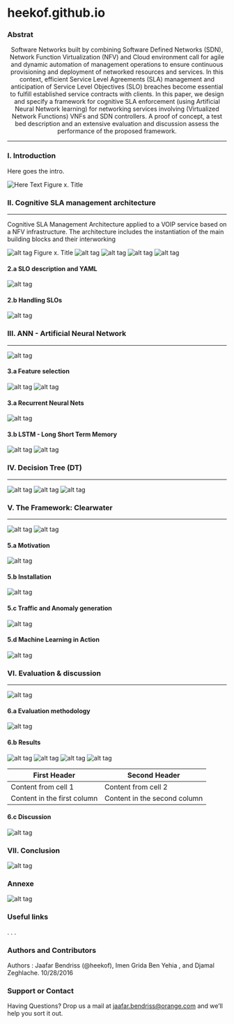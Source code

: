 # heekof.github.io

### Abstrat 


<center>
			Software Networks built by combining Software Defined Networks (SDN), Network Function Virtualization (NFV) and Cloud environment call for agile and dynamic automation of management operations to ensure continuous provisioning and deployment of networked resources and services. In this context, efficient Service Level Agreements (SLA) management and anticipation of Service Level Objectives (SLO) breaches become essential to fulfill established service contracts with clients. In this paper, we design and specify a framework for cognitive SLA enforcement (using Artificial Neural Network learning) for networking services involving (Virtualized Network Functions) VNFs and SDN controllers. A proof of concept, a test bed description and an extensive evaluation and discussion assess the performance of the proposed framework.
</center>

***

### I. Introduction 

   Here goes the intro.
   
   
![Here Text](https://github.com/heekof/heekof.github.io/blob/master/img/Table%20definition.png)
Figure x. Title

### II. Cognitive SLA management architecture 
---
Cognitive SLA Management Architecture applied to a VOIP service based on a NFV infrastructure. The architecture includes the instantiation of the main building blocks and their interworking

![alt tag](https://github.com/heekof/heekof.github.io/blob/master/img/Flow%20Chart.png)
Figure x. Title 
![alt tag](https://github.com/heekof/heekof.github.io/blob/master/img/Architecture%20SLA%20Management%20Cognitive.png)
![alt tag](https://github.com/heekof/heekof.github.io/blob/master/img/Ellis%20data%20sample.png)
![alt tag](https://github.com/heekof/heekof.github.io/blob/master/img/Full%20architecture%20V2%20.png)
![alt tag](https://github.com/heekof/heekof.github.io/blob/master/img/sequence%20diag.jpg)
#### 2.a SLO description and YAML 

![alt tag](https://github.com/heekof/heekof.github.io/blob/master/img/Feuille%201.png)

#### 2.b Handling SLOs

![alt tag](https://github.com/heekof/heekof.github.io/blob/master/img/SLO%20Example.png)

### III. ANN - Artificial Neural Network
---
![alt tag](https://github.com/heekof/heekof.github.io/blob/master/img/30%20sec%20to%2030%20min.png)


#### 3.a Feature selection

![alt tag](https://github.com/heekof/heekof.github.io/blob/master/img/Autocorrelation.png)
![alt tag](https://github.com/heekof/heekof.github.io/blob/master/img/Correlation%20Lags.png)


#### 3.a Recurrent Neural Nets 

![alt tag]()

#### 3.b LSTM - Long Short Term Memory 

![alt tag](https://github.com/heekof/heekof.github.io/blob/master/img/LSTM%20Cell.png)
![alt tag](https://github.com/heekof/heekof.github.io/blob/master/img/RNN%20Unrolled.png)

### IV. Decision Tree (DT)
---
![alt tag](https://github.com/heekof/heekof.github.io/blob/master/img/DT_Ellis.jpeg)
![alt tag](https://github.com/heekof/heekof.github.io/blob/master/img/DT_Ellis_Comment.png)
![alt tag](https://github.com/heekof/heekof.github.io/blob/master/img/subgraph.jpg)
### V. The Framework: Clearwater
---
![alt tag](https://github.com/heekof/heekof.github.io/blob/master/img/Clearwater_Architecture.png)
![alt tag](https://github.com/heekof/heekof.github.io/blob/master/img/cloudify-clearwater-architecture.jpg)
#### 5.a Motivation

![alt tag]()
#### 5.b Installation
![alt tag]()

#### 5.c Traffic and Anomaly generation

![alt tag]()
#### 5.d Machine Learning in Action 

![alt tag]()

### VI. Evaluation & discussion 
---

![alt tag](https://github.com/heekof/heekof.github.io/blob/master/img/CPU%20example.png)

#### 6.a Evaluation methodology 
![alt tag]()

#### 6.b Results 

![alt tag](https://github.com/heekof/heekof.github.io/blob/master/img/Eval%202.jpg)
![alt tag](https://github.com/heekof/heekof.github.io/blob/master/img/SLA%20Dashboard.png)
![alt tag](https://github.com/heekof/heekof.github.io/blob/master/img/SLO%20Breach%20in%20Graph.png)
![alt tag](https://github.com/heekof/heekof.github.io/blob/master/img/SLO%20Radar.png)


First Header | Second Header
------------ | -------------
Content from cell 1 | Content from cell 2
Content in the first column | Content in the second column

#### 6.c Discussion 
![alt tag]()

### VII. Conclusion 

![alt tag]()
###  Annexe

![alt tag]()
### Useful links








 .
 .
 .



### Authors and Contributors

 Authors :  Jaafar Bendriss (@heekof), Imen Grida Ben Yehia , and Djamal Zeghlache. 10/28/2016

### Support or Contact
Having Questions?  Drop us a mail at jaafar.bendriss@orange.com and we’ll help you sort it out.
